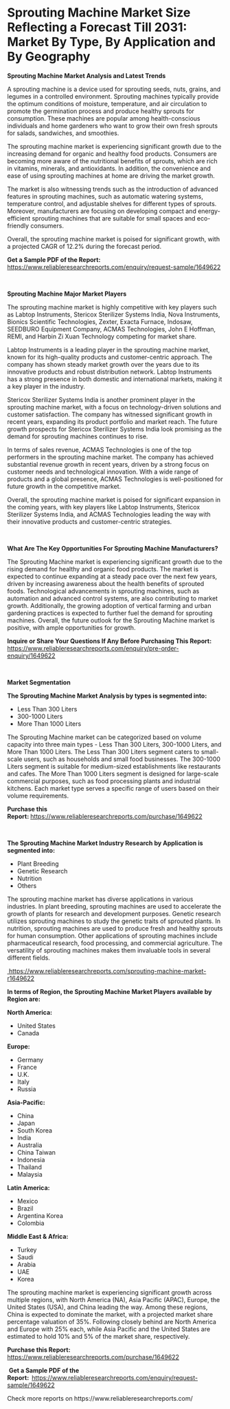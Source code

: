 <p><h1>Sprouting Machine Market Size Reflecting a Forecast Till 2031: Market By Type, By Application and By Geography</h1></p><p><strong>Sprouting Machine Market Analysis and Latest Trends</strong></p>
<p><p>A sprouting machine is a device used for sprouting seeds, nuts, grains, and legumes in a controlled environment. Sprouting machines typically provide the optimum conditions of moisture, temperature, and air circulation to promote the germination process and produce healthy sprouts for consumption. These machines are popular among health-conscious individuals and home gardeners who want to grow their own fresh sprouts for salads, sandwiches, and smoothies.</p><p>The sprouting machine market is experiencing significant growth due to the increasing demand for organic and healthy food products. Consumers are becoming more aware of the nutritional benefits of sprouts, which are rich in vitamins, minerals, and antioxidants. In addition, the convenience and ease of using sprouting machines at home are driving the market growth.</p><p>The market is also witnessing trends such as the introduction of advanced features in sprouting machines, such as automatic watering systems, temperature control, and adjustable shelves for different types of sprouts. Moreover, manufacturers are focusing on developing compact and energy-efficient sprouting machines that are suitable for small spaces and eco-friendly consumers.</p><p>Overall, the sprouting machine market is poised for significant growth, with a projected CAGR of 12.2% during the forecast period.</p></p>
<p><strong>Get a Sample PDF of the Report:&nbsp;</strong> <a href="https://www.reliableresearchreports.com/enquiry/request-sample/1649622">https://www.reliableresearchreports.com/enquiry/request-sample/1649622</a></p>
<p>&nbsp;</p>
<p><strong>Sprouting Machine Major Market Players</strong></p>
<p><p>The sprouting machine market is highly competitive with key players such as Labtop Instruments, Stericox Sterilizer Systems India, Nova Instruments, Bionics Scientific Technologies, Zexter, Exacta Furnace, Indosaw, SEEDBURO Equipment Company, ACMAS Technologies, John E Hoffman, REMI, and Harbin Zi Xuan Technology competing for market share.</p><p>Labtop Instruments is a leading player in the sprouting machine market, known for its high-quality products and customer-centric approach. The company has shown steady market growth over the years due to its innovative products and robust distribution network. Labtop Instruments has a strong presence in both domestic and international markets, making it a key player in the industry.</p><p>Stericox Sterilizer Systems India is another prominent player in the sprouting machine market, with a focus on technology-driven solutions and customer satisfaction. The company has witnessed significant growth in recent years, expanding its product portfolio and market reach. The future growth prospects for Stericox Sterilizer Systems India look promising as the demand for sprouting machines continues to rise.</p><p>In terms of sales revenue, ACMAS Technologies is one of the top performers in the sprouting machine market. The company has achieved substantial revenue growth in recent years, driven by a strong focus on customer needs and technological innovation. With a wide range of products and a global presence, ACMAS Technologies is well-positioned for future growth in the competitive market.</p><p>Overall, the sprouting machine market is poised for significant expansion in the coming years, with key players like Labtop Instruments, Stericox Sterilizer Systems India, and ACMAS Technologies leading the way with their innovative products and customer-centric strategies.</p></p>
<p>&nbsp;</p>
<p><strong>What Are The Key Opportunities For Sprouting Machine Manufacturers?</strong></p>
<p><p>The Sprouting Machine market is experiencing significant growth due to the rising demand for healthy and organic food products. The market is expected to continue expanding at a steady pace over the next few years, driven by increasing awareness about the health benefits of sprouted foods. Technological advancements in sprouting machines, such as automation and advanced control systems, are also contributing to market growth. Additionally, the growing adoption of vertical farming and urban gardening practices is expected to further fuel the demand for sprouting machines. Overall, the future outlook for the Sprouting Machine market is positive, with ample opportunities for growth.</p></p>
<p><strong>Inquire or Share Your Questions If Any Before Purchasing This Report:</strong> <a href="https://www.reliableresearchreports.com/enquiry/pre-order-enquiry/1649622">https://www.reliableresearchreports.com/enquiry/pre-order-enquiry/1649622</a></p>
<p>&nbsp;</p>
<p><strong>Market Segmentation</strong></p>
<p><strong>The Sprouting Machine Market Analysis by types is segmented into:</strong></p>
<p><ul><li>Less Than 300 Liters</li><li>300-1000 Liters</li><li>More Than 1000 Liters</li></ul></p>
<p><p>The Sprouting Machine market can be categorized based on volume capacity into three main types - Less Than 300 Liters, 300-1000 Liters, and More Than 1000 Liters. The Less Than 300 Liters segment caters to small-scale users, such as households and small food businesses. The 300-1000 Liters segment is suitable for medium-sized establishments like restaurants and cafes. The More Than 1000 Liters segment is designed for large-scale commercial purposes, such as food processing plants and industrial kitchens. Each market type serves a specific range of users based on their volume requirements.</p></p>
<p><strong>Purchase this Report:&nbsp;</strong><a href="https://www.reliableresearchreports.com/purchase/1649622">https://www.reliableresearchreports.com/purchase/1649622</a></p>
<p>&nbsp;</p>
<p><strong>The Sprouting Machine Market Industry Research by Application is segmented into:</strong></p>
<p><ul><li>Plant Breeding</li><li>Genetic Research</li><li>Nutrition</li><li>Others</li></ul></p>
<p><p>The sprouting machine market has diverse applications in various industries. In plant breeding, sprouting machines are used to accelerate the growth of plants for research and development purposes. Genetic research utilizes sprouting machines to study the genetic traits of sprouted plants. In nutrition, sprouting machines are used to produce fresh and healthy sprouts for human consumption. Other applications of sprouting machines include pharmaceutical research, food processing, and commercial agriculture. The versatility of sprouting machines makes them invaluable tools in several different fields.</p></p>
<p><a href="https://www.reliableresearchreports.com/sprouting-machine-market-r1649622">&nbsp;https://www.reliableresearchreports.com/sprouting-machine-market-r1649622</a></p>
<p><strong>In terms of Region, the Sprouting Machine Market Players available by Region are:</strong></p>
<p>
    <p> <strong> North America: </strong>
        <ul>
            <li>United States</li>
            <li>Canada</li>
        </ul>
        </p> 
    <p> <strong> Europe: </strong>
        <ul>
            <li>Germany</li>
            <li>France</li>
            <li>U.K.</li>
            <li>Italy</li>
            <li>Russia</li>
        </ul>
        </p> 
    <p> <strong> Asia-Pacific: </strong>
        <ul>
            <li>China</li>
            <li>Japan</li>
            <li>South Korea</li>
            <li>India</li>
            <li>Australia</li>
            <li>China Taiwan</li>
            <li>Indonesia</li>
            <li>Thailand</li>
            <li>Malaysia</li>
        </ul>
        </p> 
    <p> <strong> Latin America: </strong>
        <ul>
            <li>Mexico</li>
            <li>Brazil</li>
            <li>Argentina Korea</li>
            <li>Colombia</li>
        </ul>
        </p> 
    <p> <strong> Middle East & Africa: </strong>
        <ul>
            <li>Turkey</li>
            <li>Saudi</li>
            <li>Arabia</li>
            <li>UAE</li>
            <li>Korea</li>
        </ul>
    </p>
    </p>
<p><p>The sprouting machine market is experiencing significant growth across multiple regions, with North America (NA), Asia Pacific (APAC), Europe, the United States (USA), and China leading the way. Among these regions, China is expected to dominate the market, with a projected market share percentage valuation of 35%. Following closely behind are North America and Europe with 25% each, while Asia Pacific and the United States are estimated to hold 10% and 5% of the market share, respectively.</p></p>
<p><strong>Purchase this Report: </strong><a href="https://www.reliableresearchreports.com/purchase/1649622">https://www.reliableresearchreports.com/purchase/1649622</a></p>
<p>&nbsp;<strong>Get a Sample PDF of the Report:&nbsp;&nbsp;</strong><a href="https://www.reliableresearchreports.com/enquiry/request-sample/1649622">https://www.reliableresearchreports.com/enquiry/request-sample/1649622</a></p>
<p><strong></strong></p>
<p>Check more reports on https://www.reliableresearchreports.com/</p>